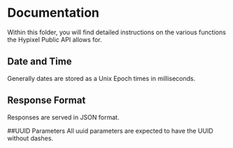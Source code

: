 # Documentation  
Within this folder, you will find detailed instructions on the various functions the Hypixel Public API allows for.

## Date and Time  
Generally dates are stored as a Unix Epoch times in milliseconds.

## Response Format  
Responses are served in JSON format.

##UUID Parameters
All uuid parameters are expected to have the UUID without dashes.